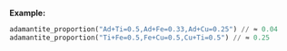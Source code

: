**Example:**

```python
adamantite_proportion("Ad+Ti=0.5,Ad+Fe=0.33,Ad+Cu=0.25") // ≈ 0.04
adamantite_proportion("Ti+Fe=0.5,Fe+Cu=0.5,Cu+Ti=0.5") // ≈ 0.25
```
